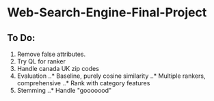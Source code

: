 Web-Search-Engine-Final-Project
===============================

To Do:
-----
1. Remove false attributes.
2. Try QL for ranker
3. Handle canada UK zip codes
4. Evaluation
..* Baseline, purely cosine similarity
..* Multiple rankers, comprehensive
..* Rank with category features
5. Stemming
..* Handle "gooooood" 
